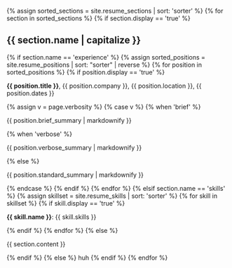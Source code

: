 {% assign sorted_sections = site.resume_sections | sort: 'sorter' %}
{% for section in sorted_sections %}
  {% if section.display == 'true' %}
<h2>{{ section.name | capitalize }}</h2>
    {% if section.name == 'experience' %}
      {% assign sorted_positions = site.resume_positions | sort: "sorter" | reverse %}
      {% for position in sorted_positions %}
        {% if position.display == 'true' %}
<p><strong>{{ position.title }}</strong>, {{ position.company }}, {{ position.location }}, {{ position.dates }}</p>
          {% assign v = page.verbosity %}
          {% case v %}
            {% when 'brief' %}
<p>{{ position.brief_summary | markdownify }}</p>
            {% when 'verbose' %}
<p>{{ position.verbose_summary | markdownify }}</p>
            {% else %}
<p>{{ position.standard_summary | markdownify }}</p>
          {% endcase %}
        {% endif %}
      {% endfor %}
      {% elsif section.name == 'skills' %}
        {% assign skillset = site.resume_skills | sort: 'sorter' %}
        {% for skill in skillset %}
          {% if skill.display == 'true' %}
<p><strong>{{ skill.name }}</strong>: {{ skill.skills }}</p>
          {% endif %}
        {% endfor %}
      {% else %}
<p>{{ section.content }}</p>
    {% endif %}
    {% else %}
    huh
  {% endif %}
{% endfor %}
